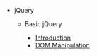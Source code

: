 <!--
- HTML

  - [Course 1]()
  - [Course 2]()

- CSS

  - [Course 1]()
  - [Course 2]()

- JavaScript

  - [Basic JavaScript]()
  - [Object-oriented JavaScript]()
  - [JavaScript and the DOM]()
  - [Intro to AJAX]()
  - [JavaScript Design Patterns]()
-->

- jQuery

  - Basic jQuery

    - [Introduction](basic-jquery-introduction.md)
    - [DOM Manipulation](basic-jquery-dom-manipulation.md)